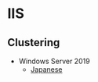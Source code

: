 # IIS

## Clustering
- Windows Server 2019
  - [Japanese](https://github.com/EXPRESSCLUSTER/IIS/blob/main/doc/WindowsServer2019_jp.md)